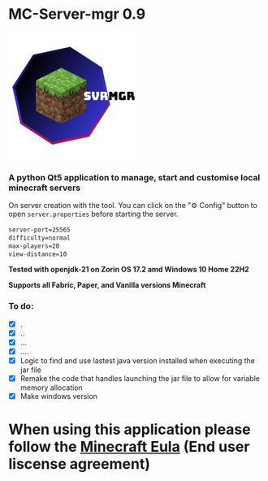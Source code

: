 # MC-Server-mgr 0.9
<img src="logo/complete.svg" width="250"/>

### A python Qt5 application to manage, start and customise local minecraft servers

On server creation with the tool. You can click on the "⚙ Config" button to open ```server.properties``` before starting the server.

```
server-port=25565
difficulty=normal
max-players=20
view-distance=10
```

**Tested with openjdk-21 on Zorin OS 17.2 amd Windows 10 Home 22H2**

**Supports all Fabric, Paper, and Vanilla versions Minecraft**

### To do:
- [x] .
- [x] ..
- [X] ...
- [X] ....
- [x] Logic to find and use lastest java version installed when executing the jar file
- [x] Remake the code that handles launching the jar file to allow for variable memory allocation
- [x] Make windows version

# When using this application please follow the [Minecraft Eula](https://www.minecraft.net/en-us/eula) (End user liscense agreement)
